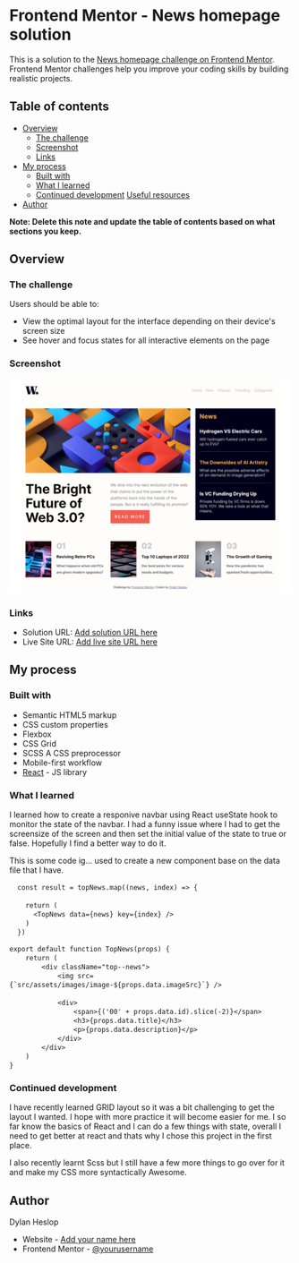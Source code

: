 # Frontend Mentor - News homepage solution

This is a solution to the [News homepage challenge on Frontend Mentor](https://www.frontendmentor.io/challenges/news-homepage-H6SWTa1MFl). Frontend Mentor challenges help you improve your coding skills by building realistic projects. 

## Table of contents

- [Overview](#overview)
  - [The challenge](#the-challenge)
  - [Screenshot](#screenshot)
  - [Links](#links)
- [My process](#my-process)
  - [Built with](#built-with)
  - [What I learned](#what-i-learned)
  - [Continued development](#continued-development)
 [Useful resources](#useful-resources)
- [Author](#author)

**Note: Delete this note and update the table of contents based on what sections you keep.**

## Overview

### The challenge

Users should be able to:

- View the optimal layout for the interface depending on their device's screen size
- See hover and focus states for all interactive elements on the page

### Screenshot

![](../screenshot.png)


### Links

- Solution URL: [Add solution URL here](https://your-solution-url.com)
- Live Site URL: [Add live site URL here](https://your-live-site-url.com)

## My process

### Built with

- Semantic HTML5 markup
- CSS custom properties
- Flexbox
- CSS Grid
- SCSS A CSS preprocessor
- Mobile-first workflow
- [React](https://reactjs.org/) - JS library

### What I learned

I learned how to create a responive navbar using React useState hook to monitor the state of the navbar. I had a funny issue where I had to get the screensize of the screen and then set the initial value of the state to true or false. 
Hopefully I find a better way to do it.


This is some code ig... 
used to create a new component base on the data file that I have.
```JSX
  const result = topNews.map((news, index) => {

    return (
      <TopNews data={news} key={index} />
    )
  })
```
```JSX
export default function TopNews(props) {
    return (
        <div className="top--news">
            <img src={`src/assets/images/image-${props.data.imageSrc}`} />

            <div>
                <span>{('00' + props.data.id).slice(-2)}</span>
                <h3>{props.data.title}</h3>
                <p>{props.data.description}</p>
            </div>
        </div>
    )
}
```

### Continued development

I have recently learned GRID layout so it was a bit challenging to get the layout I wanted. I hope with more practice it will become easier for me. 
I so far know the basics of React and I can do a few things with state, overall I need to get better at react and thats why I chose this project in the first place.

I also recently learnt Scss but I still have a few more things to go over for it and make my CSS more syntactically Awesome.


## Author
Dylan Heslop
- Website - [Add your name here](https://www.your-site.com)
- Frontend Mentor - [@yourusername](https://www.frontendmentor.io/profile/yourusername)
